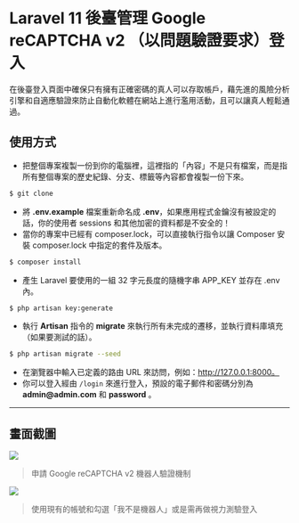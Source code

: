 # Laravel 11 後臺管理 Google reCAPTCHA v2 （以問題驗證要求）登入

在後臺登入頁面中確保只有擁有正確密碼的真人可以存取帳戶，藉先進的風險分析引擎和自適應驗證來防止自動化軟體在網站上進行濫用活動，且可以讓真人輕鬆通過。

## 使用方式
- 把整個專案複製一份到你的電腦裡，這裡指的「內容」不是只有檔案，而是指所有整個專案的歷史紀錄、分支、標籤等內容都會複製一份下來。
```sh
$ git clone
```
- 將 __.env.example__ 檔案重新命名成 __.env__，如果應用程式金鑰沒有被設定的話，你的使用者 sessions 和其他加密的資料都是不安全的！
- 當你的專案中已經有 composer.lock，可以直接執行指令以讓 Composer 安裝 composer.lock 中指定的套件及版本。
```sh
$ composer install
```
- 產生 Laravel 要使用的一組 32 字元長度的隨機字串 APP_KEY 並存在 .env 內。
```sh
$ php artisan key:generate
```
- 執行 __Artisan__ 指令的 __migrate__ 來執行所有未完成的遷移，並執行資料庫填充（如果要測試的話）。
```sh
$ php artisan migrate --seed
```
- 在瀏覽器中輸入已定義的路由 URL 來訪問，例如：http://127.0.0.1:8000。
- 你可以登入經由 `/login` 來進行登入，預設的電子郵件和密碼分別為 __admin@admin.com__ 和 __password__ 。

----

## 畫面截圖
![](https://i.imgur.com/OZdgbhf.png)
> 申請 Google reCAPTCHA v2 機器人驗證機制

![](https://i.imgur.com/ap7Sjui.png)
> 使用現有的帳號和勾選「我不是機器人」或是需再做視力測驗登入
